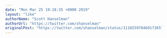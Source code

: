 ```yaml
---
date: "Mon Mar 25 19:18:35 +0000 2019"
layout: "like"
authorName: "Scott Hanselman"
authorUrl: "https://twitter.com/shanselman"
originalPost: "https://twitter.com/shanselman/status/1110259704691736576"
---
```

